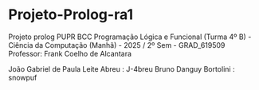 # Projeto-Prolog-ra1
Projeto prolog
PUPR BCC Programação Lógica e Funcional (Turma 4º B) - Ciência da Computação (Manhã) - 2025 / 2º Sem - GRAD_619509 
Professor: Frank Coelho de Alcantara

João Gabriel de Paula Leite Abreu : J-4breu
Bruno Danguy Bortolini : snowpuf
